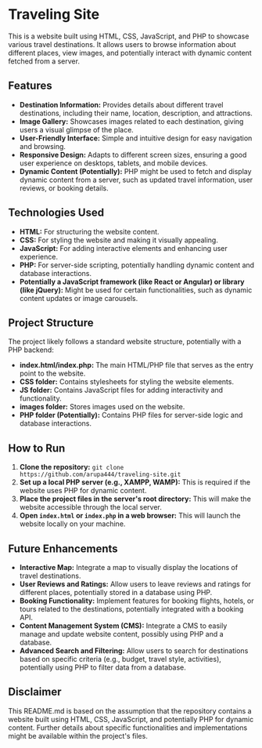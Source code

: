 # Traveling Site

This is a website built using HTML, CSS, JavaScript, and PHP to showcase various travel destinations. It allows users to browse information about different places, view images, and potentially interact with dynamic content fetched from a server.

## Features

- **Destination Information:** Provides details about different travel destinations, including their name, location, description, and attractions.
- **Image Gallery:** Showcases images related to each destination, giving users a visual glimpse of the place.
- **User-Friendly Interface:** Simple and intuitive design for easy navigation and browsing.
- **Responsive Design:** Adapts to different screen sizes, ensuring a good user experience on desktops, tablets, and mobile devices.
- **Dynamic Content (Potentially):** PHP might be used to fetch and display dynamic content from a server, such as updated travel information, user reviews, or booking details.

## Technologies Used

- **HTML:** For structuring the website content.
- **CSS:** For styling the website and making it visually appealing.
- **JavaScript:** For adding interactive elements and enhancing user experience.
- **PHP:** For server-side scripting, potentially handling dynamic content and database interactions.
- **Potentially a JavaScript framework (like React or Angular) or library (like jQuery):** Might be used for certain functionalities, such as dynamic content updates or image carousels.


## Project Structure

The project likely follows a standard website structure, potentially with a PHP backend:

- **index.html/index.php:** The main HTML/PHP file that serves as the entry point to the website.
- **CSS folder:** Contains stylesheets for styling the website elements.
- **JS folder:** Contains JavaScript files for adding interactivity and functionality.
- **images folder:** Stores images used on the website.
- **PHP folder (Potentially):** Contains PHP files for server-side logic and database interactions.

## How to Run

1. **Clone the repository:** `git clone https://github.com/arupa444/traveling-site.git`
2. **Set up a local PHP server (e.g., XAMPP, WAMP):** This is required if the website uses PHP for dynamic content.
3. **Place the project files in the server's root directory:** This will make the website accessible through the local server.
4. **Open `index.html` or `index.php` in a web browser:** This will launch the website locally on your machine.

## Future Enhancements

- **Interactive Map:** Integrate a map to visually display the locations of travel destinations.
- **User Reviews and Ratings:** Allow users to leave reviews and ratings for different places, potentially stored in a database using PHP.
- **Booking Functionality:** Implement features for booking flights, hotels, or tours related to the destinations, potentially integrated with a booking API.
- **Content Management System (CMS):** Integrate a CMS to easily manage and update website content, possibly using PHP and a database.
- **Advanced Search and Filtering:** Allow users to search for destinations based on specific criteria (e.g., budget, travel style, activities), potentially using PHP to filter data from a database.

## Disclaimer

This README.md is based on the assumption that the repository contains a website built using HTML, CSS, JavaScript, and potentially PHP for dynamic content. Further details about specific functionalities and implementations might be available within the project's files.
